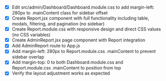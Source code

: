 - [x] Edit src/admin/Dashboard/Dashboard.module.css to add margin-left: 280px to .mainContent class for sidebar offset
- [x] Create Report.jsx component with full functionality including table, modals, filtering, and pagination (no sidebar)
- [x] Create Report.module.css with responsive design and direct CSS values (no CSS variables)
- [x] Create AdminReport.jsx page component with Report integration
- [x] Add AdminReport route to App.js
- [x] Add margin-left: 280px to Report.module.css .mainContent to prevent sidebar overlap
- [x] Add margin-top: 0 to both Dashboard.module.css and Report.module.css .mainContent to position from top
- [x] Verify the layout adjustment works as expected
